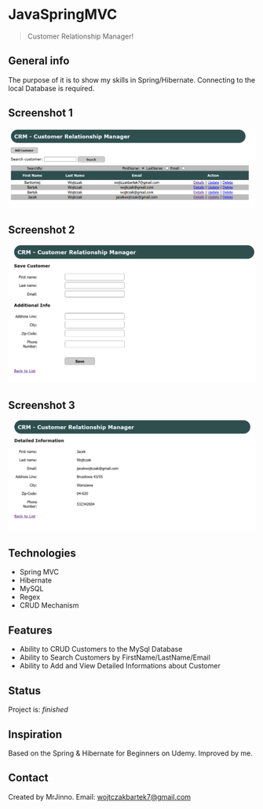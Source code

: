 # JavaSpringMVC
> Customer Relationship Manager!
## General info
The purpose of it is to show my skills in Spring/Hibernate. Connecting to the local Database is required.

## Screenshot 1
![Example screenshot](./WebContent/resources/images/Screenshot_2.png)
## Screenshot 2
![Example screenshot](./WebContent/resources/images/Screenshot_3.png)
## Screenshot 3
![Example screenshot](./WebContent/resources/images/Screenshot_4.png)

## Technologies
* Spring MVC
* Hibernate
* MySQL
* Regex
* CRUD Mechanism

## Features
* Ability to CRUD Customers to the MySql Database
* Ability to Search Customers by FirstName/LastName/Email
* Ability to Add and View Detailed Informations about Customer

## Status
Project is: _finished_

## Inspiration
Based on the Spring & Hibernate for Beginners on Udemy. Improved by me.

## Contact
Created by MrJinno. Email: wojtczakbartek7@gmail.com
